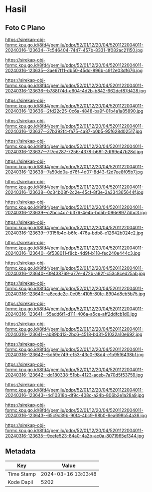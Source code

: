 # Hasil

## Foto C Plano

https://sirekap-obj-formc.kpu.go.id/8fd4/pemilu/pdpr/52/01/12/20/04/5201122004011-20240316-123634--7c546404-7447-457b-8331-1f082ac21150.jpg

https://sirekap-obj-formc.kpu.go.id/8fd4/pemilu/pdpr/52/01/12/20/04/5201122004011-20240316-123635--3ae67f11-db50-45dd-896b-c912e03df676.jpg

https://sirekap-obj-formc.kpu.go.id/8fd4/pemilu/pdpr/52/01/12/20/04/5201122004011-20240316-123636--b788f74d-e604-4d2b-b842-662def87d428.jpg

https://sirekap-obj-formc.kpu.go.id/8fd4/pemilu/pdpr/52/01/12/20/04/5201122004011-20240316-123636--2fd22c25-0c6a-4848-ba9f-01b4a1a85890.jpg

https://sirekap-obj-formc.kpu.go.id/8fd4/pemilu/pdpr/52/01/12/20/04/5201122004011-20240316-123637--37b392f4-fa75-4a87-b0b5-95f628d02517.jpg

https://sirekap-obj-formc.kpu.go.id/8fd4/pemilu/pdpr/52/01/12/20/04/5201122004011-20240316-123637--7f7ed287-7256-4378-b68f-2df99e47b28d.jpg

https://sirekap-obj-formc.kpu.go.id/8fd4/pemilu/pdpr/52/01/12/20/04/5201122004011-20240316-123638--7a50dd0a-d76f-4d07-8d43-f2d7ee8f05b7.jpg

https://sirekap-obj-formc.kpu.go.id/8fd4/pemilu/pdpr/52/01/12/20/04/5201122004011-20240316-123638--0c34b08f-2c2e-45cf-8f3e-3a334365644f.jpg

https://sirekap-obj-formc.kpu.go.id/8fd4/pemilu/pdpr/52/01/12/20/04/5201122004011-20240316-123639--c2bcc4c7-b376-4e4b-bd5b-096e8977dbc3.jpg

https://sirekap-obj-formc.kpu.go.id/8fd4/pemilu/pdpr/52/01/12/20/04/5201122004011-20240316-123639--7315fb4c-b6fc-476a-bdb8-e12642b024c2.jpg

https://sirekap-obj-formc.kpu.go.id/8fd4/pemilu/pdpr/52/01/12/20/04/5201122004011-20240316-123640--6f538011-f8cb-4d9f-b118-fec240e444c3.jpg

https://sirekap-obj-formc.kpu.go.id/8fd4/pemilu/pdpr/52/01/12/20/04/5201122004011-20240316-123640--09438769-a77e-472b-a92f-c53c8ced25ab.jpg

https://sirekap-obj-formc.kpu.go.id/8fd4/pemilu/pdpr/52/01/12/20/04/5201122004011-20240316-123640--a8ccdc2c-0e05-4105-80fc-8904d8eb5b75.jpg

https://sirekap-obj-formc.kpu.go.id/8fd4/pemilu/pdpr/52/01/12/20/04/5201122004011-20240316-123641--55add6f1-d111-406a-a5ce-aff2ddfcb1d0.jpg

https://sirekap-obj-formc.kpu.go.id/8fd4/pemilu/pdpr/52/01/12/20/04/5201122004011-20240316-123641--ab89bd13-2bc6-4518-bd31-51032a10e692.jpg

https://sirekap-obj-formc.kpu.go.id/8fd4/pemilu/pdpr/52/01/12/20/04/5201122004011-20240316-123642--5d59e749-ef53-43c0-98d4-e1b95f6438bf.jpg

https://sirekap-obj-formc.kpu.go.id/8fd4/pemilu/pdpr/52/01/12/20/04/5201122004011-20240316-123642--dd180338-51bb-4123-aceb-7a70d5f53759.jpg

https://sirekap-obj-formc.kpu.go.id/8fd4/pemilu/pdpr/52/01/12/20/04/5201122004011-20240316-123643--4d10318b-df9c-408c-a24b-806b2e1a28a9.jpg

https://sirekap-obj-formc.kpu.go.id/8fd4/pemilu/pdpr/52/01/12/20/04/5201122004011-20240316-123643--65c9c39b-90f4-4bc9-98b0-6ea698b54a36.jpg

https://sirekap-obj-formc.kpu.go.id/8fd4/pemilu/pdpr/52/01/12/20/04/5201122004011-20240316-123635--9cefe523-84a0-4a2b-ac0a-8071965ef344.jpg


## Metadata

| Key        | Value               |
| ---------- | ------------------- |
| Time Stamp | 2024-03-16 13:03:48 |
| Kode Dapil | 5202                |



